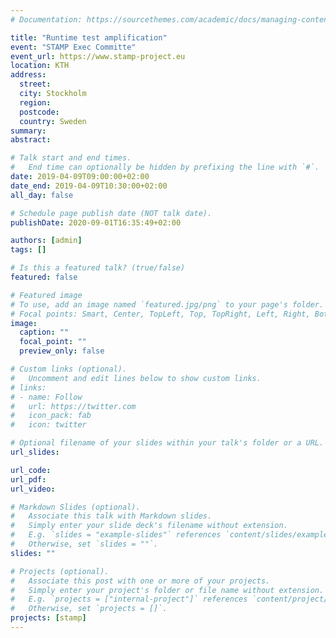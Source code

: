 ```yaml
---
# Documentation: https://sourcethemes.com/academic/docs/managing-content/

title: "Runtime test amplification"
event: "STAMP Exec Committe"
event_url: https://www.stamp-project.eu
location: KTH
address:
  street:
  city: Stockholm
  region:
  postcode:
  country: Sweden
summary:
abstract:

# Talk start and end times.
#   End time can optionally be hidden by prefixing the line with `#`.
date: 2019-04-09T09:00:00+02:00
date_end: 2019-04-09T10:30:00+02:00
all_day: false

# Schedule page publish date (NOT talk date).
publishDate: 2020-09-01T16:35:49+02:00

authors: [admin]
tags: []

# Is this a featured talk? (true/false)
featured: false

# Featured image
# To use, add an image named `featured.jpg/png` to your page's folder.
# Focal points: Smart, Center, TopLeft, Top, TopRight, Left, Right, BottomLeft, Bottom, BottomRight.
image:
  caption: ""
  focal_point: ""
  preview_only: false

# Custom links (optional).
#   Uncomment and edit lines below to show custom links.
# links:
# - name: Follow
#   url: https://twitter.com
#   icon_pack: fab
#   icon: twitter

# Optional filename of your slides within your talk's folder or a URL.
url_slides:

url_code:
url_pdf:
url_video:

# Markdown Slides (optional).
#   Associate this talk with Markdown slides.
#   Simply enter your slide deck's filename without extension.
#   E.g. `slides = "example-slides"` references `content/slides/example-slides.md`.
#   Otherwise, set `slides = ""`.
slides: ""

# Projects (optional).
#   Associate this post with one or more of your projects.
#   Simply enter your project's folder or file name without extension.
#   E.g. `projects = ["internal-project"]` references `content/project/deep-learning/index.md`.
#   Otherwise, set `projects = []`.
projects: [stamp]
---
```

